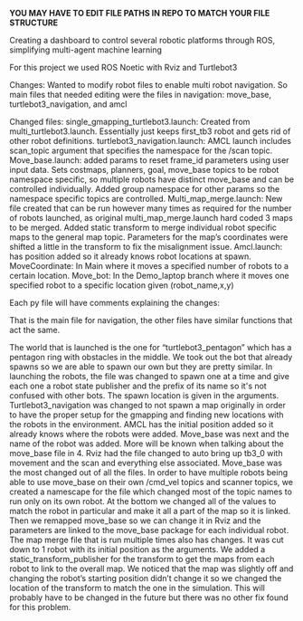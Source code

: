 **YOU MAY HAVE TO EDIT FILE PATHS IN REPO TO MATCH YOUR FILE STRUCTURE**

Creating a dashboard to control several robotic platforms through ROS, simplifying multi-agent machine learning

For this project we used ROS Noetic with Rviz and Turtlebot3

Changes: Wanted to modify robot files to enable multi robot navigation. So main files that needed editing were the files in navigation: move_base, turtlebot3_navigation, and amcl

Changed files: single_gmapping_turtlebot3.launch: Created from multi_turtlebot3.launch. Essentially just keeps first_tb3 robot and gets rid of other robot definitions. turtlebot3_navigation.launch: AMCL launch includes scan_topic argument that specifies the namespace for the /scan topic. Move_base.launch: added params to reset frame_id parameters using user input data. Sets costmaps, planners, goal, move_base topics to be robot namespace specific, so multiple robots have distinct move_base and can be controlled individually. Added group namespace for other params so the namespace specific topics are controlled. Multi_map_merge.launch: New file created that can be run however many times as required for the number of robots launched, as original multi_map_merge.launch hard coded 3 maps to be merged. Added static transform to merge individual robot specific maps to the general map topic. Parameters for the map’s coordinates were shifted a little in the transform to fix the misalignment issue. Amcl.launch: has position added so it already knows robot locations at spawn. MoveCoordinate: In Main where it moves a specified number of robots to a certain location. Move_bot: In the Demo_laptop branch where it moves one specified robot to a specific location given (robot_name,x,y)

Each py file will have comments explaining the changes:

That is the main file for navigation, the other files have similar functions that act the same.

The world that is launched is the one for “turtlebot3_pentagon” which has a pentagon ring with obstacles in the middle. We took out the bot that already spawns so we are able to spawn our own but they are pretty similar. In launching the robots, the file was changed to spawn one at a time and give each one a robot state publisher and the prefix of its name so it's not confused with other bots. The spawn location is given in the arguments. Turtlebot3_navigation was changed to not spawn a map originally in order to have the proper setup for the gmapping and finding new locations with the robots in the environment. AMCL has the initial position added so it already knows where the robots were added. Move_base was next and the name of the robot was added. More will be known when talking about the move_base file in 4. Rviz had the file changed to auto bring up tb3_0 with movement and the scan and everything else associated. Move_base was the most changed out of all the files. In order to have multiple robots being able to use move_base on their own /cmd_vel topics and scanner topics, we created a namescape for the file which changed most of the topic names to run only on its own robot. At the bottom we changed all of the values to match the robot in particular and make it all a part of the map so it is linked. Then we remapped move_base so we can change it in Rviz and the parameters are linked to the move_base package for each individual robot. The map merge file that is run multiple times also has changes. It was cut down to 1 robot with its initial position as the arguments. We added a static_transform_publisher for the transform to get the maps from each robot to link to the overall map. We noticed that the map was slightly off and changing the robot’s starting position didn’t change it so we changed the location of the transform to match the one in the simulation. This will probably have to be changed in the future but there was no other fix found for this problem.
